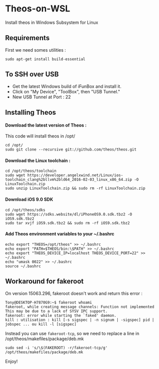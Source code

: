 # Theos-on-WSL
Install theos in Windows Subsystem for Linux

## Requirements
First we need somes utilities :
```
sudo apt-get install build-essential
```
## To SSH over USB
* Get the latest Windows build of iFunBox and install it.
* Click on "My Device", "ToolBox", then "USB Tunnel."
* New USB Tunnel at Port : 22

## Installing Theos
#### Download the latest version of Theos :
This code will install theos in /opt/
```
cd /opt/
sudo git clone --recursive git://github.com/theos/theos.git
```

#### Download the Linux toolchain :
```
cd /opt/theos/toolchain
sudo wget https://developer.angelxwind.net/Linux/ios-toolchain_clang%2bllvm%2bld64_2016-02-03_linux_x86_64.zip -O LinuxToolchain.zip
sudo unzip LinuxToolchain.zip && sudo rm -rf LinuxToolchain.zip
```

#### Download iOS 9.0 SDK
```
cd /opt/theos/sdks
sudo wget https://sdks.website/dl/iPhoneOS9.0.sdk.tbz2 -O iOS9.sdk.tbz2
sudo tar xvjf iOS9.sdk.tbz2 && sudo rm -rf iOS9.sdk.tbz2
```

#### Add Theos environment variables to your  ~/.bashrc
```
echo export "THEOS=/opt/theos" >> ~/.bashrc
echo export "PATH=$THEOS/bin:\$PATH" >> ~/.bashrc
echo export "THEOS_DEVICE_IP=localhost THEOS_DEVICE_PORT=22" >> ~/.bashrc
echo "umask 0022" >> ~/.bashrc
source ~/.bashrc
```
## Workaround for fakeroot
On version 15063.296, fakeroot doesn't work and return this error :
```
Tony@DESKTOP-H7870G9:~$ fakeroot whoami
fakeroot, while creating message channels: Function not implemented
This may be due to a lack of SYSV IPC support.
fakeroot: error while starting the `faked' daemon.
kill : utilisation : kill [-s sigspec | -n signum | -sigspec] pid | jobspec ... ou kill -l [sigspec]
```

Instead you can use  ```fakeroot-tcp```, so we need to replace a line in /opt/theos/makefiles/package/deb.mk
```
sudo sed -i 's/\$(FAKEROOT) -r/fakeroot-tcp/g'  /opt/theos/makefiles/package/deb.mk
```
Enjoy!
